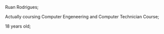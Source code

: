 Ruan Rodrigues;

Actually coursing Computer Engeneering and Computer Technician Course;

18 years old;

